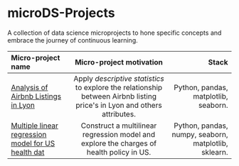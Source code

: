 # microDS-Projects
A collection of data science microprojects to hone specific concepts and embrace the journey of continuous learning.

| Micro-project name | Micro-project motivation | Stack |
| :---         |     :---:      |          ---: |
| [Analysis of Airbnb Listings in Lyon](https://github.com/CarolinaPerdomo/microDS-Projects/tree/main/Lyon_Airbnb_EDA_Statistic)  | Apply *descriptive statistics* to explore the relationship between Airbnb listing price's in Lyon and others attributes.    | Python, pandas, matplotlib, seaborn.    |
| [Multiple linear regression model for US health dat](https://github.com/CarolinaPerdomo/microDS-Projects/tree/main/US_Assurance_EDA_statistic)    | Construct a multilinear regression model and explore the charges of health policy in US.       | Python, pandas, numpy, seaborn, matplotlib, sklearn.      |
